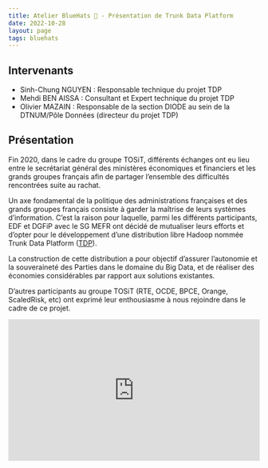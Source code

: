 ```yaml
---
title: Atelier BlueHats 🧢 - Présentation de Trunk Data Platform
date: 2022-10-28
layout: page
tags: bluehats
---
```


## Intervenants

- Sinh-Chung NGUYEN : Responsable technique du projet TDP
- Mehdi BEN AISSA : Consultant et Expert technique du projet TDP
- Olivier MAZAIN : Responsable de la section DIODE au sein de la DTNUM/Pôle Données (directeur du projet TDP)

## Présentation

Fin 2020, dans le cadre du groupe TOSiT, différents échanges ont eu lieu entre le secrétariat général des ministères économiques et financiers et les grands groupes français afin de partager l’ensemble des difficultés rencontrées suite au rachat.

Un axe fondamental de la politique des administrations françaises et des grands groupes français consiste à garder la maîtrise de leurs systèmes d’information. C’est la raison pour laquelle, parmi les différents participants, EDF et DGFiP avec le SG MEFR ont décidé de mutualiser leurs efforts et d’opter pour le développement d’une distribution libre Hadoop nommée Trunk Data Platform ([TDP](https://github.com/TOSIT-IO/TDP)).

La construction de cette distribution a pour objectif d’assurer l’autonomie et la souveraineté des Parties dans le domaine du Big Data, et de réaliser des économies considérables par rapport aux solutions existantes.

D’autres participants au groupe TOSiT (RTE, OCDE, BPCE, Orange, ScaledRisk, etc) ont exprimé leur enthousiasme à nous rejoindre dans le cadre de ce projet.

<div style="position:relative;padding-bottom:56.25%;height:0;overflow:hidden;"> <iframe style="width:100%;height:100%;position:absolute;left:0px;top:0px;overflow:hidden" frameborder="0" type="text/html" src="https://www.dailymotion.com/embed/video/x8f78q7" width="100%" height="100%" allowfullscreen > </iframe> </div>

